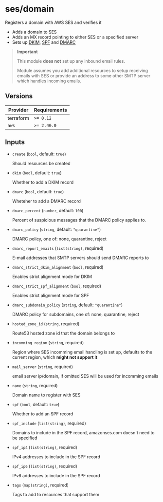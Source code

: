 # ses/domain

Registers a domain with AWS SES and verifies it

- Adds a domain to SES
- Adds an MX record pointing to either SES or a specified server
- Sets up [DKIM](https://en.wikipedia.org/wiki/DomainKeys_Identified_Mail), [SPF](https://en.wikipedia.org/wiki/Sender_Policy_Framework) and [DMARC](https://en.wikipedia.org/wiki/DMARC)

> **Important**
>
> This module **does not** set up any inbound email rules.
>
> Module assumes you add additional resources to setup receiving emails with SES or provide an address to some other SMTP server which handles incoming emails.

<!-- bin/docs -->

## Versions

| Provider | Requirements |
|-|-|
| terraform | `>= 0.12` |
| `aws` | `>= 2.40.0` |

## Inputs

* `create` (`bool`, default: `true`)

    Should resources be created

* `dkim` (`bool`, default: `true`)

    Whether to add a DKIM record

* `dmarc` (`bool`, default: `true`)

    Wheteher to add a DMARC record

* `dmarc_percent` (`number`, default: `100`)

    Percent of suspicious messages that the DMARC policy applies to.

* `dmarc_policy` (`string`, default: `"quarantine"`)

    DMARC policy, one of: none, quarantine, reject

* `dmarc_report_emails` (`list(string)`, required)

    E-mail addresses that SMTP servers should send DMARC reports to

* `dmarc_strict_dkim_alignment` (`bool`, required)

    Enables strict alignment mode for DKIM

* `dmarc_strict_spf_alignment` (`bool`, required)

    Enables strict alignment mode for SPF

* `dmarc_subdomain_policy` (`string`, default: `"quarantine"`)

    DMARC policy for subdomains, one of: none, quarantine, reject

* `hosted_zone_id` (`string`, required)

    Route53 hosted zone id that the domain belongs to

* `incomming_region` (`string`, required)

    Region where SES incomming email handling is set up, defaults to the current region, which **might not support it**

* `mail_server` (`string`, required)

    email server ip/domain, if omitted SES will be used for incomming emails

* `name` (`string`, required)

    Domain name to register with SES

* `spf` (`bool`, default: `true`)

    Whether to add an SPF record

* `spf_include` (`list(string)`, required)

    Domains to include in the SPF record, amazonses.com doesn't need to be specified

* `spf_ip4` (`list(string)`, required)

    IPv4 addresses to include in the SPF record

* `spf_ip6` (`list(string)`, required)

    IPv6 addresses to include in the SPF record

* `tags` (`map(string)`, required)

    Tags to add to resources that support them
